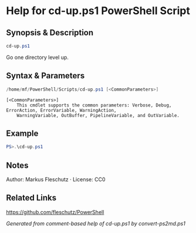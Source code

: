 # Help for cd-up.ps1 PowerShell Script

## Synopsis & Description
```powershell
cd-up.ps1
```

Go one directory level up.

## Syntax & Parameters
```powershell
/home/mf/PowerShell/Scripts/cd-up.ps1 [<CommonParameters>]
```

```
[<CommonParameters>]
    This cmdlet supports the common parameters: Verbose, Debug, ErrorAction, ErrorVariable, WarningAction, 
    WarningVariable, OutBuffer, PipelineVariable, and OutVariable.
```

## Example
```powershell
PS>.\cd-up.ps1
```


## Notes
Author: Markus Fleschutz · License: CC0

## Related Links
https://github.com/fleschutz/PowerShell

*Generated from comment-based help of cd-up.ps1 by convert-ps2md.ps1*
